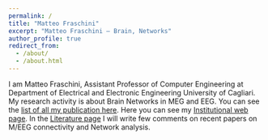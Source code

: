 ```yaml
---
permalink: /
title: "Matteo Fraschini"
excerpt: "Matteo Fraschini – Brain, Networks"
author_profile: true
redirect_from:
  - /about/
  - /about.html
---
```


I am Matteo Fraschini, Assistant Professor of Computer Engineering at Department of Electrical and Electronic Engineering University of Cagliari. My research activity is about Brain Networks in MEG and EEG. You can see the <a href="/publications/">list of all my publication here</a>. Here you can see my <a href="http://people.unica.it/matteofraschini/">Institutional web page</a>. In the <a href="literature">Literature page</a> I will write few comments on recent papers on M/EEG connectivity and Network analysis.
